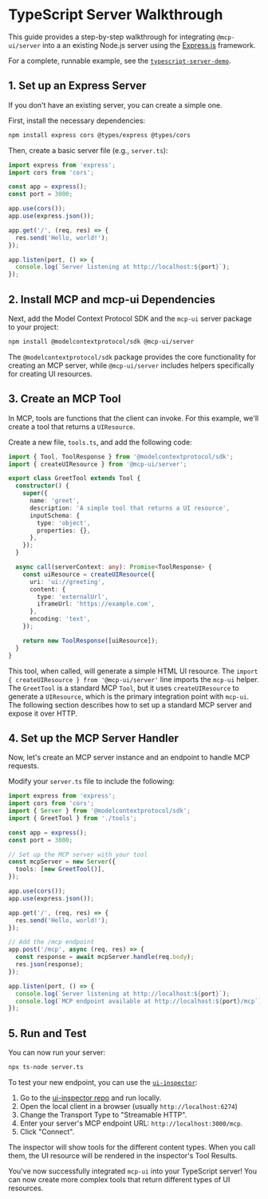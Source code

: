 # TypeScript Server Walkthrough

This guide provides a step-by-step walkthrough for integrating `@mcp-ui/server` into a an existing Node.js server using the [Express.js](https://expressjs.com) framework.

For a complete, runnable example, see the [`typescript-server-demo`](https://github.com/idosal/mcp-ui/tree/main/examples/typescript-server-demo).

## 1. Set up an Express Server

If you don't have an existing server, you can create a simple one.

First, install the necessary dependencies:

```bash
npm install express cors @types/express @types/cors
```

Then, create a basic server file (e.g., `server.ts`):

```typescript
import express from 'express';
import cors from 'cors';

const app = express();
const port = 3000;

app.use(cors());
app.use(express.json());

app.get('/', (req, res) => {
  res.send('Hello, world!');
});

app.listen(port, () => {
  console.log(`Server listening at http://localhost:${port}`);
});
```

## 2. Install MCP and mcp-ui Dependencies

Next, add the Model Context Protocol SDK and the `mcp-ui` server package to your project:

```bash
npm install @modelcontextprotocol/sdk @mcp-ui/server
```

The `@modelcontextprotocol/sdk` package provides the core functionality for creating an MCP server, while `@mcp-ui/server` includes helpers specifically for creating UI resources.

## 3. Create an MCP Tool

In MCP, tools are functions that the client can invoke. For this example, we'll create a tool that returns a `UIResource`.

Create a new file, `tools.ts`, and add the following code:

```typescript
import { Tool, ToolResponse } from '@modelcontextprotocol/sdk';
import { createUIResource } from '@mcp-ui/server';

export class GreetTool extends Tool {
  constructor() {
    super({
      name: 'greet',
      description: 'A simple tool that returns a UI resource',
      inputSchema: {
        type: 'object',
        properties: {},
      },
    });
  }

  async call(serverContext: any): Promise<ToolResponse> {
    const uiResource = createUIResource({
      uri: 'ui://greeting',
      content: {
        type: 'externalUrl',
        iframeUrl: 'https://example.com',
      },
      encoding: 'text',
    });

    return new ToolResponse([uiResource]);
  }
}
```

This tool, when called, will generate a simple HTML UI resource. The `import { createUIResource } from '@mcp-ui/server'` line imports the `mcp-ui` helper. The `GreetTool` is a standard MCP `Tool`, but it uses `createUIResource` to generate a `UIResource`, which is the primary integration point with `mcp-ui`. The following section describes how to set up a standard MCP server and expose it over HTTP.

## 4. Set up the MCP Server Handler

Now, let's create an MCP server instance and an endpoint to handle MCP requests.

Modify your `server.ts` file to include the following:

```typescript
import express from 'express';
import cors from 'cors';
import { Server } from '@modelcontextprotocol/sdk';
import { GreetTool } from './tools';

const app = express();
const port = 3000;

// Set up the MCP server with your tool
const mcpServer = new Server({
  tools: [new GreetTool()],
});

app.use(cors());
app.use(express.json());

app.get('/', (req, res) => {
  res.send('Hello, world!');
});

// Add the /mcp endpoint
app.post('/mcp', async (req, res) => {
  const response = await mcpServer.handle(req.body);
  res.json(response);
});

app.listen(port, () => {
  console.log(`Server listening at http://localhost:${port}`);
  console.log(`MCP endpoint available at http://localhost:${port}/mcp`);
});
```

## 5. Run and Test

You can now run your server:

```bash
npx ts-node server.ts
```

To test your new endpoint, you can use the [`ui-inspector`](https://github.com/idosal/ui-inspector):

1. Go to the [ui-inspector repo](https://github.com/idosal/ui-inspector/) and run locally.
2. Open the local client in a browser (usually `http://localhost:6274`)
3. Change the Transport Type to "Streamable HTTP".
4. Enter your server's MCP endpoint URL: `http://localhost:3000/mcp`.
5. Click "Connect".

The inspector will show tools for the different content types. When you call them, the UI resource will be rendered in the inspector's Tool Results.

You've now successfully integrated `mcp-ui` into your TypeScript server! You can now create more complex tools that return different types of UI resources. 